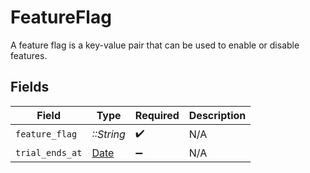 # FeatureFlag

A feature flag is a key-value pair that can be used to enable or disable features.


## Fields

| Field                                                                | Type                                                                 | Required                                                             | Description                                                          |
| -------------------------------------------------------------------- | -------------------------------------------------------------------- | -------------------------------------------------------------------- | -------------------------------------------------------------------- |
| `feature_flag`                                                       | *::String*                                                           | :heavy_check_mark:                                                   | N/A                                                                  |
| `trial_ends_at`                                                      | [Date](https://ruby-doc.org/stdlib-2.6.1/libdoc/date/rdoc/Date.html) | :heavy_minus_sign:                                                   | N/A                                                                  |